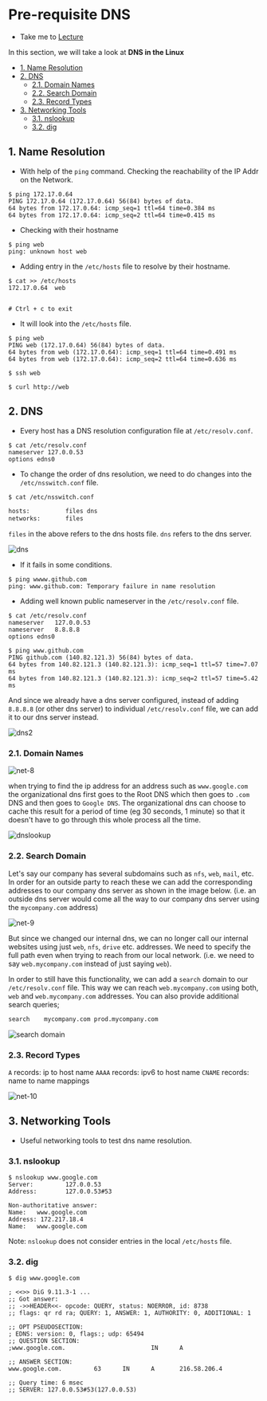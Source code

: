 # Pre-requisite DNS <!-- omit in toc -->

  - Take me to [Lecture](https://kodekloud.com/topic/prerequsite-dns/)

In this section, we will take a look at **DNS in the Linux**

- [1. Name Resolution](#1-name-resolution)
- [2. DNS](#2-dns)
  - [2.1. Domain Names](#21-domain-names)
  - [2.2. Search Domain](#22-search-domain)
  - [2.3. Record Types](#23-record-types)
- [3. Networking Tools](#3-networking-tools)
  - [3.1. nslookup](#31-nslookup)
  - [3.2. dig](#32-dig)


## 1. Name Resolution 

- With help of the `ping` command. Checking the reachability of the IP Addr on the Network.

```
$ ping 172.17.0.64
PING 172.17.0.64 (172.17.0.64) 56(84) bytes of data.
64 bytes from 172.17.0.64: icmp_seq=1 ttl=64 time=0.384 ms
64 bytes from 172.17.0.64: icmp_seq=2 ttl=64 time=0.415 ms

```
- Checking with their hostname

```
$ ping web
ping: unknown host web

```
- Adding entry in the `/etc/hosts` file to resolve by their hostname.

```
$ cat >> /etc/hosts
172.17.0.64  web


# Ctrl + c to exit
```
- It will look into the `/etc/hosts` file.

```
$ ping web
PING web (172.17.0.64) 56(84) bytes of data.
64 bytes from web (172.17.0.64): icmp_seq=1 ttl=64 time=0.491 ms
64 bytes from web (172.17.0.64): icmp_seq=2 ttl=64 time=0.636 ms

$ ssh web

$ curl http://web
```

## 2. DNS

- Every host has a DNS resolution configuration file at `/etc/resolv.conf`.

```
$ cat /etc/resolv.conf
nameserver 127.0.0.53
options edns0
```

- To change the order of dns resolution, we need to do changes into the `/etc/nsswitch.conf` file.

```bash
$ cat /etc/nsswitch.conf

hosts:          files dns
networks:       files

```

`files` in the above refers to the dns hosts file. `dns` refers to the dns server.

![dns](../../images/dns.png)

- If it fails in some conditions.

```
$ ping wwww.github.com
ping: www.github.com: Temporary failure in name resolution

```

- Adding well known public nameserver in the `/etc/resolv.conf` file.

```
$ cat /etc/resolv.conf
nameserver   127.0.0.53
nameserver   8.8.8.8
options edns0
``` 
```
$ ping www.github.com
PING github.com (140.82.121.3) 56(84) bytes of data.
64 bytes from 140.82.121.3 (140.82.121.3): icmp_seq=1 ttl=57 time=7.07 ms
64 bytes from 140.82.121.3 (140.82.121.3): icmp_seq=2 ttl=57 time=5.42 ms

```

And since we already have a dns server configured, instead of adding `8.8.8.8` (or other dns server) to individual `/etc/resolv.conf` file, we can add it to our dns server instead.

![dns2](../../images/dns2.png)

### 2.1. Domain Names

![net-8](../../images/net8.PNG)

when trying to find the ip address for an address such as `www.google.com` the organizational dns first goes to the Root DNS which then goes to `.com` DNS and then goes to `Google DNS`. The organizational dns can choose to cache this result for a period of time (eg 30 seconds, 1 minute) so that it doesn't have to go through this whole process all the time. 

![dnslookup](../../images/dnslookup.png)

### 2.2. Search Domain

Let's say our company has several subdomains such as `nfs`, `web`, `mail`, etc. In order for an outside party to reach these we can add the corresponding addresses to our company dns server as shown in the image below. (i.e. an outside dns server would come all the way to our company dns server using the `mycompany.com` address)

![net-9](../../images/net9.PNG)

But since we changed our internal dns, we can no longer call our internal websites using just `web`, `nfs`, `drive` etc. addresses. We need to specify the full path even when trying to reach from our local network. (i.e. we need to say `web.mycompany.com` instead of just saying `web`).

In order to still have this functionality, we can add a `search` domain to our `/etc/resolv.conf` file. This way we can reach `web.mycompany.com` using both, `web` and `web.mycompany.com` addresses. You can also provide additional search queries;

```bash
search    mycompany.com prod.mycompany.com
```


![search domain](../../images/searchdomain.png)

### 2.3. Record Types

`A` records: ip to host name
`AAAA` records: ipv6 to host name
`CNAME` records: name to name mappings

![net-10](../../images/net10.PNG)

## 3. Networking Tools

- Useful networking tools to test dns name resolution.

### 3.1. nslookup 

```
$ nslookup www.google.com
Server:         127.0.0.53
Address:        127.0.0.53#53

Non-authoritative answer:
Name:   www.google.com
Address: 172.217.18.4
Name:   www.google.com
```

Note: `nslookup` does not consider entries in the local `/etc/hosts` file.

### 3.2. dig

```
$ dig www.google.com

; <<>> DiG 9.11.3-1 ...
;; Got answer:
;; ->>HEADER<<- opcode: QUERY, status: NOERROR, id: 8738
;; flags: qr rd ra; QUERY: 1, ANSWER: 1, AUTHORITY: 0, ADDITIONAL: 1

;; OPT PSEUDOSECTION:
; EDNS: version: 0, flags:; udp: 65494
;; QUESTION SECTION:
;www.google.com.                        IN      A

;; ANSWER SECTION:
www.google.com.         63      IN      A       216.58.206.4

;; Query time: 6 msec
;; SERVER: 127.0.0.53#53(127.0.0.53)
```
